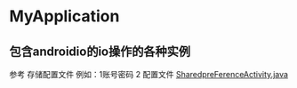 # MyApplication
## 包含androidio的io操作的各种实例
参考
存储配置文件
例如：1账号密码
2 配置文件
 [SharedpreFerenceActivity.java](app/src/main/java/com/example/administrator/myapplication/io/SharedpreFerenceActivity.java)